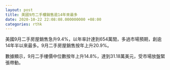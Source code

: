 ```yaml
---
layout: post
title: 美國9月二手樓銷售逾14年來最多
date: 2020-10-22 22:08:08.000000000 +08:00
categories: rthk
---
```


美國9月二手房屋銷售急升9.4%，以年率計達到654萬間，多過市場預期，創逾14年半以來最多。9月二手房屋銷售按年上升20.9%。

數據顯示，9月二手樓價中位數按年上升14.8%，達到31.18萬美元，受市場放盤緊張帶動。
